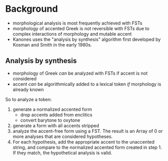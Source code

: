 # Background

- morphological analysis is most frequently achieved with FSTs
- morphology of accented Greek is not reversible with FSTs due to complex interactions of morphology and mutable accent
- Kanones uses the "analysis by synthesis" algorithm first developed by Kosman and Smith in the early 1980s.

## Analysis by synthesis

- morphology of Greek *can* be analyzed with FSTs if accent is not considered
- accent *can* be algorithmically added to a lexical token *if* morphology is already known

So to analyze a token:

1. generate a normalized accented form
    - drop accents added from enclitics
    - convert barytone to oxytone
2. generate a form with all accents stripped
3. analyze the accent-free form using a FST.  The result is an Array of 0 or more analyses that are considered hypotheses.
4. For each hypothesis, add the appropriate accent to the unaccented string, and compare to the normalized accented form created in step 1.  If they match, the hypothetical analysis is valid.
